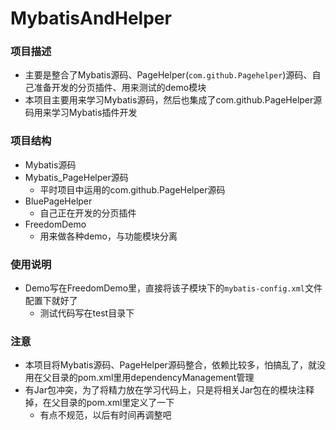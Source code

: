 # MybatisAndHelper
### 项目描述
+ 主要是整合了Mybatis源码、PageHelper(`com.github.Pagehelper`)源码、自己准备开发的分页插件、用来测试的demo模块
+ 本项目主要用来学习Mybatis源码，然后也集成了com.github.PageHelper源码用来学习Mybatis插件开发
### 项目结构
+ Mybatis源码
+ Mybatis_PageHelper源码
  + 平时项目中运用的com.github.PageHelper源码
+ BluePageHelper
    + 自己正在开发的分页插件
+ FreedomDemo
    + 用来做各种demo，与功能模块分离
  
### 使用说明
+ Demo写在FreedomDemo里，直接将该子模块下的`mybatis-config.xml`文件配置下就好了
  + 测试代码写在test目录下
  
    
### 注意
+ 本项目将Mybatis源码、PageHelper源码整合，依赖比较多，怕搞乱了，就没用在父目录的pom.xml里用dependencyManagement管理
+ 有Jar包冲突，为了将精力放在学习代码上，只是将相关Jar包在的模块注释掉，在父目录的pom.xml里定义了一下
    + 有点不规范，以后有时间再调整吧
